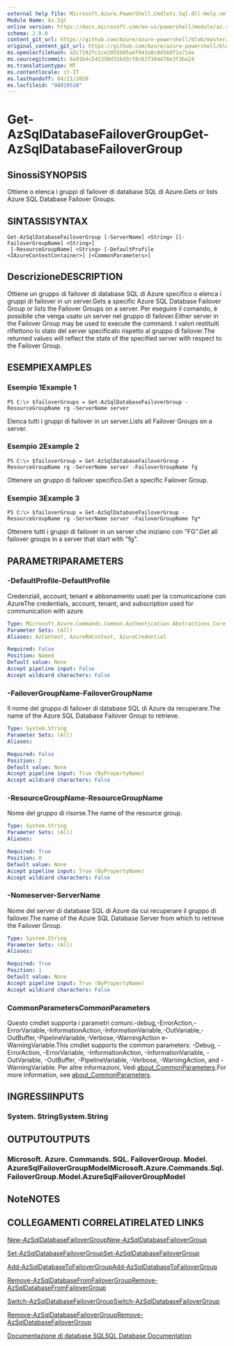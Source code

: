```yaml
---
external help file: Microsoft.Azure.PowerShell.Cmdlets.Sql.dll-Help.xml
Module Name: Az.Sql
online version: https://docs.microsoft.com/en-us/powershell/module/az.sql/get-azsqldatabasefailovergroup
schema: 2.0.0
content_git_url: https://github.com/Azure/azure-powershell/blob/master/src/Sql/Sql/help/Get-AzSqlDatabaseFailoverGroup.md
original_content_git_url: https://github.com/Azure/azure-powershell/blob/master/src/Sql/Sql/help/Get-AzSqlDatabaseFailoverGroup.md
ms.openlocfilehash: a2c7192fc1ce2055b05a4f943a0c04560f1e714e
ms.sourcegitcommit: 6a91b4c545350d316d3cf8c62f384478e3f3ba24
ms.translationtype: MT
ms.contentlocale: it-IT
ms.lasthandoff: 04/21/2020
ms.locfileid: "94019510"
---
```

# <span data-ttu-id="2de37-101">Get-AzSqlDatabaseFailoverGroup</span><span class="sxs-lookup"><span data-stu-id="2de37-101">Get-AzSqlDatabaseFailoverGroup</span></span>

## <span data-ttu-id="2de37-102">Sinossi</span><span class="sxs-lookup"><span data-stu-id="2de37-102">SYNOPSIS</span></span>
<span data-ttu-id="2de37-103">Ottiene o elenca i gruppi di failover di database SQL di Azure.</span><span class="sxs-lookup"><span data-stu-id="2de37-103">Gets or lists Azure SQL Database Failover Groups.</span></span>

## <span data-ttu-id="2de37-104">SINTASSI</span><span class="sxs-lookup"><span data-stu-id="2de37-104">SYNTAX</span></span>

```
Get-AzSqlDatabaseFailoverGroup [-ServerName] <String> [[-FailoverGroupName] <String>]
 [-ResourceGroupName] <String> [-DefaultProfile <IAzureContextContainer>] [<CommonParameters>]
```

## <span data-ttu-id="2de37-105">Descrizione</span><span class="sxs-lookup"><span data-stu-id="2de37-105">DESCRIPTION</span></span>
<span data-ttu-id="2de37-106">Ottiene un gruppo di failover di database SQL di Azure specifico o elenca i gruppi di failover in un server.</span><span class="sxs-lookup"><span data-stu-id="2de37-106">Gets a specific Azure SQL Database Failover Group or lists the Failover Groups on a server.</span></span>
<span data-ttu-id="2de37-107">Per eseguire il comando, è possibile che venga usato un server nel gruppo di failover.</span><span class="sxs-lookup"><span data-stu-id="2de37-107">Either server in the Failover Group may be used to execute the command.</span></span> <span data-ttu-id="2de37-108">I valori restituiti riflettono lo stato del server specificato rispetto al gruppo di failover.</span><span class="sxs-lookup"><span data-stu-id="2de37-108">The returned values will reflect the state of the specified server with respect to the Failover Group.</span></span>

## <span data-ttu-id="2de37-109">ESEMPI</span><span class="sxs-lookup"><span data-stu-id="2de37-109">EXAMPLES</span></span>

### <span data-ttu-id="2de37-110">Esempio 1</span><span class="sxs-lookup"><span data-stu-id="2de37-110">Example 1</span></span>
```
PS C:\> $failoverGroups = Get-AzSqlDatabaseFailoverGroup -ResourceGroupName rg -ServerName server
```

<span data-ttu-id="2de37-111">Elenca tutti i gruppi di failover in un server.</span><span class="sxs-lookup"><span data-stu-id="2de37-111">Lists all Failover Groups on a server.</span></span>

### <span data-ttu-id="2de37-112">Esempio 2</span><span class="sxs-lookup"><span data-stu-id="2de37-112">Example 2</span></span>
```
PS C:\> $failoverGroup = Get-AzSqlDatabaseFailoverGroup -ResourceGroupName rg -ServerName server -FailoverGroupName fg
```

<span data-ttu-id="2de37-113">Ottenere un gruppo di failover specifico.</span><span class="sxs-lookup"><span data-stu-id="2de37-113">Get a specific Failover Group.</span></span>

### <span data-ttu-id="2de37-114">Esempio 3</span><span class="sxs-lookup"><span data-stu-id="2de37-114">Example 3</span></span>
```
PS C:\> $failoverGroup = Get-AzSqlDatabaseFailoverGroup -ResourceGroupName rg -ServerName server -FailoverGroupName fg*
```

<span data-ttu-id="2de37-115">Ottenere tutti i gruppi di failover in un server che iniziano con "FG".</span><span class="sxs-lookup"><span data-stu-id="2de37-115">Get all failover groups in a server that start with "fg".</span></span>

## <span data-ttu-id="2de37-116">PARAMETRI</span><span class="sxs-lookup"><span data-stu-id="2de37-116">PARAMETERS</span></span>

### <span data-ttu-id="2de37-117">-DefaultProfile</span><span class="sxs-lookup"><span data-stu-id="2de37-117">-DefaultProfile</span></span>
<span data-ttu-id="2de37-118">Credenziali, account, tenant e abbonamento usati per la comunicazione con Azure</span><span class="sxs-lookup"><span data-stu-id="2de37-118">The credentials, account, tenant, and subscription used for communication with azure</span></span>

```yaml
Type: Microsoft.Azure.Commands.Common.Authentication.Abstractions.Core.IAzureContextContainer
Parameter Sets: (All)
Aliases: AzContext, AzureRmContext, AzureCredential

Required: False
Position: Named
Default value: None
Accept pipeline input: False
Accept wildcard characters: False
```

### <span data-ttu-id="2de37-119">-FailoverGroupName</span><span class="sxs-lookup"><span data-stu-id="2de37-119">-FailoverGroupName</span></span>
<span data-ttu-id="2de37-120">Il nome del gruppo di failover di database SQL di Azure da recuperare.</span><span class="sxs-lookup"><span data-stu-id="2de37-120">The name of the Azure SQL Database Failover Group to retrieve.</span></span>

```yaml
Type: System.String
Parameter Sets: (All)
Aliases:

Required: False
Position: 2
Default value: None
Accept pipeline input: True (ByPropertyName)
Accept wildcard characters: False
```

### <span data-ttu-id="2de37-121">-ResourceGroupName</span><span class="sxs-lookup"><span data-stu-id="2de37-121">-ResourceGroupName</span></span>
<span data-ttu-id="2de37-122">Nome del gruppo di risorse.</span><span class="sxs-lookup"><span data-stu-id="2de37-122">The name of the resource group.</span></span>

```yaml
Type: System.String
Parameter Sets: (All)
Aliases:

Required: True
Position: 0
Default value: None
Accept pipeline input: True (ByPropertyName)
Accept wildcard characters: False
```

### <span data-ttu-id="2de37-123">-Nomeserver</span><span class="sxs-lookup"><span data-stu-id="2de37-123">-ServerName</span></span>
<span data-ttu-id="2de37-124">Nome del server di database SQL di Azure da cui recuperare il gruppo di failover.</span><span class="sxs-lookup"><span data-stu-id="2de37-124">The name of the Azure SQL Database Server from which to retrieve the Failover Group.</span></span>

```yaml
Type: System.String
Parameter Sets: (All)
Aliases:

Required: True
Position: 1
Default value: None
Accept pipeline input: True (ByPropertyName)
Accept wildcard characters: False
```

### <span data-ttu-id="2de37-125">CommonParameters</span><span class="sxs-lookup"><span data-stu-id="2de37-125">CommonParameters</span></span>
<span data-ttu-id="2de37-126">Questo cmdlet supporta i parametri comuni:-debug,-ErrorAction,-ErrorVariable,-InformationAction,-InformationVariable,-OutVariable,-OutBuffer,-PipelineVariable,-Verbose,-WarningAction e-WarningVariable.</span><span class="sxs-lookup"><span data-stu-id="2de37-126">This cmdlet supports the common parameters: -Debug, -ErrorAction, -ErrorVariable, -InformationAction, -InformationVariable, -OutVariable, -OutBuffer, -PipelineVariable, -Verbose, -WarningAction, and -WarningVariable.</span></span> <span data-ttu-id="2de37-127">Per altre informazioni, Vedi [about_CommonParameters](http://go.microsoft.com/fwlink/?LinkID=113216).</span><span class="sxs-lookup"><span data-stu-id="2de37-127">For more information, see [about_CommonParameters](http://go.microsoft.com/fwlink/?LinkID=113216).</span></span>

## <span data-ttu-id="2de37-128">INGRESSI</span><span class="sxs-lookup"><span data-stu-id="2de37-128">INPUTS</span></span>

### <span data-ttu-id="2de37-129">System. String</span><span class="sxs-lookup"><span data-stu-id="2de37-129">System.String</span></span>

## <span data-ttu-id="2de37-130">OUTPUT</span><span class="sxs-lookup"><span data-stu-id="2de37-130">OUTPUTS</span></span>

### <span data-ttu-id="2de37-131">Microsoft. Azure. Commands. SQL. FailoverGroup. Model. AzureSqlFailoverGroupModel</span><span class="sxs-lookup"><span data-stu-id="2de37-131">Microsoft.Azure.Commands.Sql.FailoverGroup.Model.AzureSqlFailoverGroupModel</span></span>

## <span data-ttu-id="2de37-132">Note</span><span class="sxs-lookup"><span data-stu-id="2de37-132">NOTES</span></span>

## <span data-ttu-id="2de37-133">COLLEGAMENTI CORRELATI</span><span class="sxs-lookup"><span data-stu-id="2de37-133">RELATED LINKS</span></span>

[<span data-ttu-id="2de37-134">New-AzSqlDatabaseFailoverGroup</span><span class="sxs-lookup"><span data-stu-id="2de37-134">New-AzSqlDatabaseFailoverGroup</span></span>](./New-AzSqlDatabaseFailoverGroup.md)

[<span data-ttu-id="2de37-135">Set-AzSqlDatabaseFailoverGroup</span><span class="sxs-lookup"><span data-stu-id="2de37-135">Set-AzSqlDatabaseFailoverGroup</span></span>](./Set-AzSqlDatabaseFailoverGroup.md)

[<span data-ttu-id="2de37-136">Add-AzSqlDatabaseToFailoverGroup</span><span class="sxs-lookup"><span data-stu-id="2de37-136">Add-AzSqlDatabaseToFailoverGroup</span></span>](./Add-AzSqlDatabaseToFailoverGroup.md)

[<span data-ttu-id="2de37-137">Remove-AzSqlDatabaseFromFailoverGroup</span><span class="sxs-lookup"><span data-stu-id="2de37-137">Remove-AzSqlDatabaseFromFailoverGroup</span></span>](./Remove-AzSqlDatabaseFromFailoverGroup.md)

[<span data-ttu-id="2de37-138">Switch-AzSqlDatabaseFailoverGroup</span><span class="sxs-lookup"><span data-stu-id="2de37-138">Switch-AzSqlDatabaseFailoverGroup</span></span>](./Switch-AzSqlDatabaseFailoverGroup.md)

[<span data-ttu-id="2de37-139">Remove-AzSqlDatabaseFailoverGroup</span><span class="sxs-lookup"><span data-stu-id="2de37-139">Remove-AzSqlDatabaseFailoverGroup</span></span>](./Remove-AzSqlDatabaseFailoverGroup.md)

[<span data-ttu-id="2de37-140">Documentazione di database SQL</span><span class="sxs-lookup"><span data-stu-id="2de37-140">SQL Database Documentation</span></span>](https://docs.microsoft.com/azure/sql-database/)
